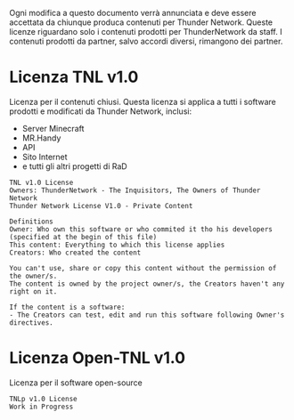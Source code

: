 Ogni modifica a questo documento verrà annunciata e deve essere accettata da chiunque produca contenuti per Thunder Network.
Queste licenze riguardano solo i contenuti prodotti per ThunderNetwork da staff. I contenuti prodotti da partner, salvo accordi diversi, rimangono dei partner.
# Licenza TNL v1.0
Licenza per il contenuti chiusi.
Questa licenza si applica a tutti i software prodotti e modificati da Thunder Network, inclusi:
- Server Minecraft
- MR.Handy
- API
- Sito Internet
- e tutti gli altri progetti di RaD
```
TNL v1.0 License
Owners: ThunderNetwork - The Inquisitors, The Owners of Thunder Network
Thunder Network License V1.0 - Private Content

Definitions
Owner: Who own this software or who commited it tho his developers (specified at the begin of this file)
This content: Everything to which this license applies
Creators: Who created the content

You can't use, share or copy this content without the permission of the owner/s.
The content is owned by the project owner/s, the Creators haven't any right on it.

If the content is a software:
- The Creators can test, edit and run this software following Owner's directives.
```

# Licenza Open-TNL v1.0
Licenza per il software open-source
```
TNLp v1.0 License
Work in Progress
```